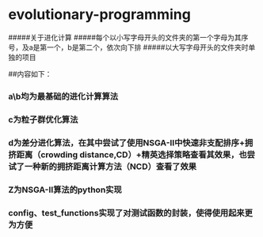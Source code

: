 # evolutionary-programming
#####关于进化计算
#####每个以小写字母开头的文件夹的第一个字母为其序号，及a是第一个，b是第二个，依次向下排
#####以大写字母开头的文件夹时单独的项目

##内容如下：
### a\b均为最基础的进化计算算法
### c为粒子群优化算法
### d为差分进化算法，在其中尝试了使用NSGA-Ⅱ中快速非支配排序+拥挤距离（crowding distance,CD）+精英选择策略查看其效果，也尝试了一种新的拥挤距离计算方法（NCD）查看了效果

### Z为NSGA-Ⅱ算法的python实现

### config、test_functions实现了对测试函数的封装，使得使用起来更为方便

